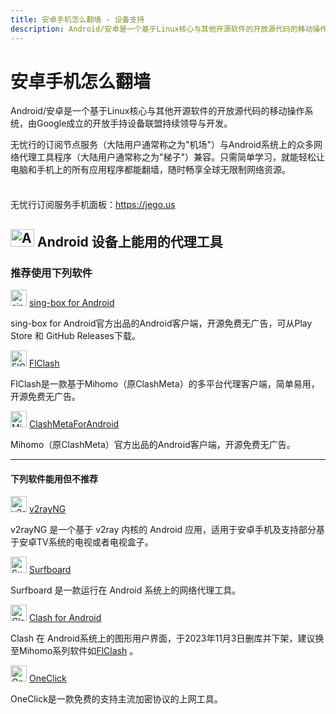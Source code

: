 ```yaml
---
title: 安卓手机怎么翻墙 - 设备支持
description: Android/安卓是一个基于Linux核心与其他开源软件的开放源代码的移动操作系统，由Google成立的开放手持设备联盟持续领导与开发。
---
```


# 安卓手机怎么翻墙

Android/安卓是一个基于Linux核心与其他开源软件的开放源代码的移动操作系统，由Google成立的开放手持设备联盟持续领导与开发。

无忧行的订阅节点服务（大陆用户通常称之为"机场"）与Android系统上的众多网络代理工具程序（大陆用户通常称之为"梯子"）兼容。只需简单学习，就能轻松让电脑和手机上的所有应用程序都能翻墙，随时畅享全球无限制网络资源。

<div class="tip custom-block" style="padding-top: 8px">

无忧行订阅服务手机面板：<https://jego.us>

</div>

## <img src="/images/android_spaces_2FtaiByLw8cj0IZKJTlaiM_2Fuploads_2F7Hh3XGbbAH0jtCKDKIF6_2Fandroid_1.svg" width="38" height="28" alt="Android图标"> **Android 设备上能用的代理工具**

### 推荐使用下列软件

<img src="/images/android_spaces_2FtaiByLw8cj0IZKJTlaiM_2Fuploads_2FX6LBfzRlMdWyQVvPC9eg_2Fimage_2.png" width="26" height="26" alt="sing-box图标"> [sing-box for Android](/tool/sing-boxforandroid)

sing-box for Android官方出品的Android客户端，开源免费无广告，可从Play Store 和 GitHub Releases下载。

<img src="/images/android_spaces_2FtaiByLw8cj0IZKJTlaiM_2Fuploads_2Fu2sHeQjHJurcgVhJB1zO_2Ficon_3.png" width="26" height="26" alt="FlClash图标"> [FlClash](/tool/flclash)

FlClash是一款基于Mihomo（原ClashMeta）的多平台代理客户端，简单易用，开源免费无广告。

<img src="/images/android_spaces_2FtaiByLw8cj0IZKJTlaiM_2Fuploads_2FfJY0Si3bowLOO8nIXwPG_2Fmihomo_4.png" width="26" height="26" alt="Mihomo图标"> [ClashMetaForAndroid](https://github.com/MetaCubeX/ClashMetaForAndroid/releases)

Mihomo（原ClashMeta）官方出品的Android客户端，开源免费无广告。

---

#### 下列软件能用但不推荐

<img src="/images/android_spaces_2FtaiByLw8cj0IZKJTlaiM_2Fuploads_2FtXufQKQ8l3yWMHiAonjn_2Fimage_5.png" width="26" height="26" alt="v2rayNG图标"> [v2rayNG](/tool/v2rayng)

v2rayNG 是一个基于 v2ray 内核的 Android 应用，适用于安卓手机及支持部分基于安卓TV系统的电视或者电视盒子。

<img src="/images/android_surfboard_6.png" width="26" height="26" alt="Surfboard图标"> [Surfboard](/tool/surfboard)

Surfboard 是一款运行在 Android 系统上的网络代理工具。

<img src="/images/android_clash_7.png" width="26" height="26" alt="Clash图标"> [Clash for Android](/tool/clash-for-android)

Clash 在 Android系统上的图形用户界面，于2023年11月3日删库并下架，建议换至Mihomo系列软件如[FlClash](/tool/flclash) 。

<img src="/images/android_oneclick_8.png" width="26" height="26" alt="OneClick图标"> [OneClick](/tool/oneclick)

OneClick是一款免费的支持主流加密协议的上网工具。
